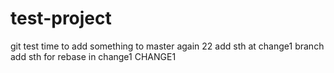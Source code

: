 # test-project
git test
time to add something to master again 22
add sth at change1 branch
add sth for rebase in change1
CHANGE1
